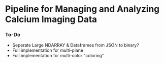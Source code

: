 # Pipeline for Managing and Analyzing Calcium Imaging Data


### To-Do

+ Seperate Large NDARRAY & Dataframes from JSON to binary?
+ Full implementation for multi-plane
+ Full implementation for multi-color "coloring"
